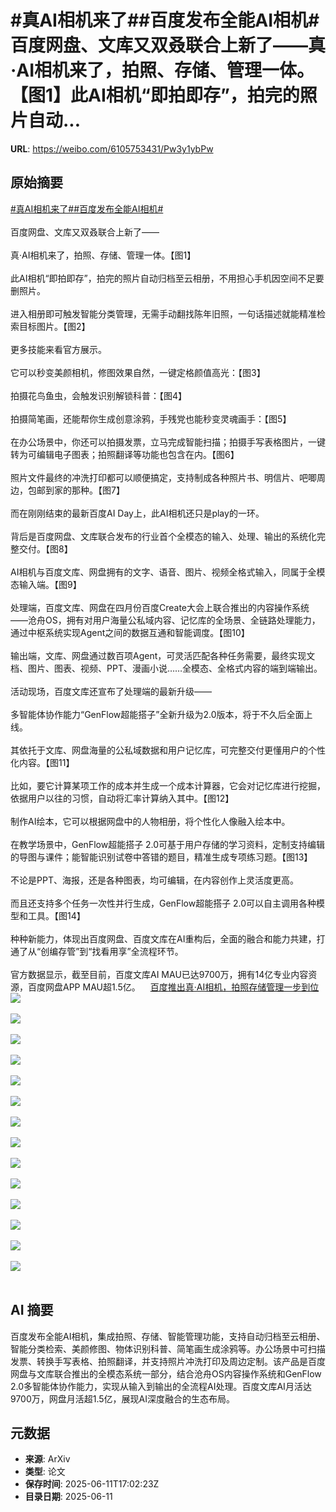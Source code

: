 # #真AI相机来了##百度发布全能AI相机#百度网盘、文库又双叒联合上新了——真·AI相机来了，拍照、存储、管理一体。【图1】此AI相机“即拍即存”，拍完的照片自动...

**URL**: https://weibo.com/6105753431/Pw3y1ybPw

## 原始摘要

<a href="https://m.weibo.cn/search?containerid=231522type%3D1%26t%3D10%26q%3D%23%E7%9C%9FAI%E7%9B%B8%E6%9C%BA%E6%9D%A5%E4%BA%86%23&amp;extparam=%23%E7%9C%9FAI%E7%9B%B8%E6%9C%BA%E6%9D%A5%E4%BA%86%23" data-hide=""><span class="surl-text">#真AI相机来了#</span></a><a href="https://m.weibo.cn/search?containerid=231522type%3D1%26t%3D10%26q%3D%23%E7%99%BE%E5%BA%A6%E5%8F%91%E5%B8%83%E5%85%A8%E8%83%BDAI%E7%9B%B8%E6%9C%BA%23&amp;extparam=%23%E7%99%BE%E5%BA%A6%E5%8F%91%E5%B8%83%E5%85%A8%E8%83%BDAI%E7%9B%B8%E6%9C%BA%23" data-hide=""><span class="surl-text">#百度发布全能AI相机#</span></a><br><br>百度网盘、文库又双叒联合上新了——<br><br>真·AI相机来了，拍照、存储、管理一体。【图1】<br><br>此AI相机“即拍即存”，拍完的照片自动归档至云相册，不用担心手机因空间不足要删照片。<br><br>进入相册即可触发智能分类管理，无需手动翻找陈年旧照，一句话描述就能精准检索目标图片。【图2】<br><br>更多技能来看官方展示。<br><br>它可以秒变美颜相机，修图效果自然，一键定格颜值高光：【图3】<br><br>拍摄花鸟鱼虫，会触发识别解锁科普：【图4】<br><br>拍摄简笔画，还能帮你生成创意涂鸦，手残党也能秒变灵魂画手：【图5】<br><br>在办公场景中，你还可以拍摄发票，立马完成智能扫描；拍摄手写表格图片，一键转为可编辑电子图表；拍照翻译等功能也包含在内。【图6】<br><br>照片文件最终的冲洗打印都可以顺便搞定，支持制成各种照片书、明信片、吧唧周边，包邮到家的那种。【图7】<br><br>而在刚刚结束的最新百度AI Day上，此AI相机还只是play的一环。<br><br>背后是百度网盘、文库联合发布的行业首个全模态的输入、处理、输出的系统化完整交付。【图8】<br><br>AI相机与百度文库、网盘拥有的文字、语音、图片、视频全格式输入，同属于全模态输入端。【图9】<br><br>处理端，百度文库、网盘在四月份百度Create大会上联合推出的内容操作系统——沧舟OS，拥有对用户海量公私域内容、记忆库的全场景、全链路处理能力，通过中枢系统实现Agent之间的数据互通和智能调度。【图10】<br><br>输出端，文库、网盘通过数百项Agent，可灵活匹配各种任务需要，最终实现文档、图片、图表、视频、PPT、漫画小说……全模态、全格式内容的端到端输出。<br><br>活动现场，百度文库还宣布了处理端的最新升级——<br><br>多智能体协作能力“GenFlow超能搭子”全新升级为2.0版本，将于不久后全面上线。<br><br>其依托于文库、网盘海量的公私域数据和用户记忆库，可完整交付更懂用户的个性化内容。【图11】<br><br>比如，要它计算某项工作的成本并生成一个成本计算器，它会对记忆库进行挖掘，依据用户以往的习惯，自动将汇率计算纳入其中。【图12】<br><br>制作AI绘本，它可以根据网盘中的人物相册，将个性化人像融入绘本中。<br><br>在教学场景中，GenFlow超能搭子 2.0可基于用户存储的学习资料，定制支持编辑的导图与课件；能智能识别试卷中答错的题目，精准生成专项练习题。【图13】<br><br>不论是PPT、海报，还是各种图表，均可编辑，在内容创作上灵活度更高。<br><br>而且还支持多个任务一次性并行生成，GenFlow超能搭子 2.0可以自主调用各种模型和工具。【图14】<br><br>种种新能力，体现出百度网盘、百度文库在AI重构后，全面的融合和能力共建，打通了从“创编存管”到“找看用享”全流程环节。<br><br>官方数据显示，截至目前，百度文库AI MAU已达9700万，拥有14亿专业内容资源，百度网盘APP MAU超1.5亿。<a href="https://weibo.cn/sinaurl?u=https%3A%2F%2Fmp.weixin.qq.com%2Fs%2FmQQ53w4QIyRgCDtGT74uMw" data-hide=""><span class="url-icon"><img style="width: 1rem;height: 1rem" src="https://h5.sinaimg.cn/upload/2015/09/25/3/timeline_card_small_web_default.png" referrerpolicy="no-referrer"></span><span class="surl-text">百度推出真·AI相机，拍照存储管理一步到位</span></a><img style="" src="https://tvax2.sinaimg.cn/large/006Fd7o3gy1i2biika6s4j30zk0k0wui.jpg" referrerpolicy="no-referrer"><br><br><img style="" src="https://tvax4.sinaimg.cn/large/006Fd7o3gy1i2biig3aflg30c90oj7kl.gif" referrerpolicy="no-referrer"><br><br><img style="" src="https://tvax1.sinaimg.cn/large/006Fd7o3gy1i2biiiwsmyg30c90odx1g.gif" referrerpolicy="no-referrer"><br><br><img style="" src="https://tvax2.sinaimg.cn/large/006Fd7o3gy1i2biikhfxqj30zk0k0nlc.jpg" referrerpolicy="no-referrer"><br><br><img style="" src="https://tvax4.sinaimg.cn/large/006Fd7o3gy1i2biikek3qj30zk0k0nia.jpg" referrerpolicy="no-referrer"><br><br><img style="" src="https://tvax4.sinaimg.cn/large/006Fd7o3gy1i2biikci47j30zk0k0x1w.jpg" referrerpolicy="no-referrer"><br><br><img style="" src="https://tvax2.sinaimg.cn/large/006Fd7o3gy1i2biijjjqdj30k00tuwup.jpg" referrerpolicy="no-referrer"><br><br><img style="" src="https://tvax2.sinaimg.cn/large/006Fd7o3gy1i2biikgqe1j30zk0k0e3t.jpg" referrerpolicy="no-referrer"><br><br><img style="" src="https://tvax1.sinaimg.cn/large/006Fd7o3gy1i2biiisux4j30zk0fkqep.jpg" referrerpolicy="no-referrer"><br><br><img style="" src="https://tvax2.sinaimg.cn/large/006Fd7o3gy1i2biijlgv0j30tz0k0hb6.jpg" referrerpolicy="no-referrer"><br><br><img style="" src="https://tvax3.sinaimg.cn/large/006Fd7o3gy1i2biikgkcjj30zk0k04j9.jpg" referrerpolicy="no-referrer"><br><br><img style="" src="https://tvax4.sinaimg.cn/large/006Fd7o3gy1i2biikigs0j30zk0k0h5f.jpg" referrerpolicy="no-referrer"><br><br><img style="" src="https://tvax2.sinaimg.cn/large/006Fd7o3gy1i2biikhf5cj30zk0k0wz0.jpg" referrerpolicy="no-referrer"><br><br><img style="" src="https://tvax3.sinaimg.cn/large/006Fd7o3gy1i2biijg5swj30tp0k0aye.jpg" referrerpolicy="no-referrer"><br><br>

## AI 摘要

百度发布全能AI相机，集成拍照、存储、智能管理功能，支持自动归档至云相册、智能分类检索、美颜修图、物体识别科普、简笔画生成涂鸦等。办公场景中可扫描发票、转换手写表格、拍照翻译，并支持照片冲洗打印及周边定制。该产品是百度网盘与文库联合推出的全模态系统一部分，结合沧舟OS内容操作系统和GenFlow 2.0多智能体协作能力，实现从输入到输出的全流程AI处理。百度文库AI月活达9700万，网盘月活超1.5亿，展现AI深度融合的生态布局。

## 元数据

- **来源**: ArXiv
- **类型**: 论文
- **保存时间**: 2025-06-11T17:02:23Z
- **目录日期**: 2025-06-11
